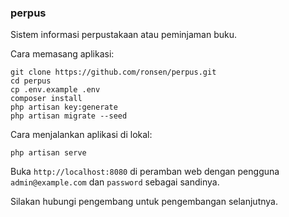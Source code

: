 ### perpus

Sistem informasi perpustakaan atau peminjaman buku.


Cara memasang aplikasi:

```
git clone https://github.com/ronsen/perpus.git
cd perpus
cp .env.example .env
composer install
php artisan key:generate
php artisan migrate --seed
```

Cara menjalankan aplikasi di lokal:

```
php artisan serve
```

Buka `http://localhost:8080` di peramban web dengan pengguna `admin@example.com` dan `password` sebagai sandinya.

Silakan hubungi pengembang untuk pengembangan selanjutnya.